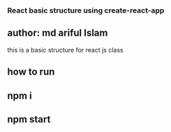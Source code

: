 ### React basic structure using create-react-app
## author: md ariful Islam

this is a basic structure for react js class

## how to run
## npm i
## npm start

